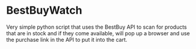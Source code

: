 # BestBuyWatch
Very simple python script that uses the BestBuy API to scan for products that are in stock and if they come available, will pop up a browser and use the purchase link in the API to put it into the cart.
